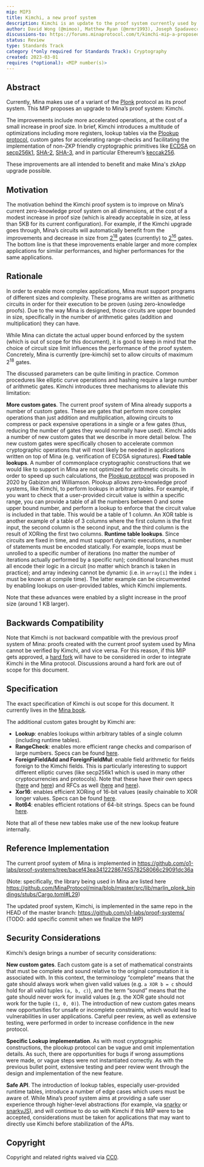 ```yaml
---
mip: MIP3
title: Kimchi, a new proof system
description: Kimchi is an update to the proof system currently used by Mina
author: David Wong (@mimoo), Matthew Ryan (@mrmr1993), Joseph Spadavecchia (@jspada), Anaïs Querol (@querolita)
discussions-to: https://forums.minaprotocol.com/t/kimchi-mip-a-proposed-upgrade-to-minas-proof-system/6004
status: Review
type: Standards Track
category (*only required for Standards Track): Cryptography
created: 2023-03-01
requires (*optional): <MIP number(s)>
---
```


## Abstract

Currently, Mina makes use of a variant of the [Plonk](https://eprint.iacr.org/2019/953) protocol as its proof system. This MIP proposes an upgrade to Mina’s proof system: Kimchi.

The improvements include more accelerated operations, at the cost of a small increase in proof size. In brief, Kimchi introduces a multitude of optimizations including more registers, lookup tables via the [Plookup protocol](https://eprint.iacr.org/2020/315), custom gates for accelerating range-checks and facilitating the implementation of non-ZKP friendly cryptographic primitives like [ECDSA](https://en.wikipedia.org/wiki/Elliptic_Curve_Digital_Signature_Algorithm) on [secp256k1](https://en.bitcoin.it/wiki/Secp256k1), [SHA-2](https://en.wikipedia.org/wiki/SHA-2), [SHA-3](https://en.wikipedia.org/wiki/SHA-3), and in particular Ethereum’s  [keccak256](https://github.com/ethereum/eth-hash).

These improvements are all intended to benefit and make Mina's zkApp upgrade possible.

## Motivation

The motivation behind the Kimchi proof system is to improve on Mina’s current zero-knowledge proof system on all dimensions, at the cost of a modest increase in proof size (which is already acceptable in size, at less than 5KB for its current configuration). For example, if the Kimchi upgrade goes through, Mina’s circuits will automatically benefit from the improvements and decrease in size from [2<sup>18</sup>](https://github.com/MinaProtocol/mina/blob/master/src/lib/zexe_backend/pasta/basic.ml#L17) gates (currently) to [2<sup>16</sup>](https://github.com/MinaProtocol/mina/blob/a40d965ae6b39ca93d9eed17efcbf77e0778de0a/src/lib/crypto/kimchi_backend/pasta/basic/kimchi_pasta_basic.ml#L16) gates. The bottom line is that these improvements enable larger and more complex applications for similar performances, and higher performances for the same applications.

## Rationale

In order to enable more complex applications, Mina must support programs of different sizes and complexity. These programs are written as arithmetic circuits in order for their execution to be proven (using zero-knowledge proofs). Due to the way Mina is designed, those circuits are upper bounded in size, specifically in the number of arithmetic gates (addition and multiplication) they can have.

While Mina can dictate the actual upper bound enforced by the system (which is out of scope for this document), it is good to keep in mind that the choice of circuit size limit influences the performance of the proof system. Concretely, Mina is currently (pre-kimchi) set to allow circuits of maximum 2<sup>18</sup> gates.

The discussed parameters can be quite limiting in practice. Common procedures like elliptic curve operations and hashing require a large number of arithmetic gates. Kimchi introduces three mechanisms to alleviate this limitation:

**More custom gates**. The current proof system of Mina already supports a number of custom gates. These are gates that perform more complex operations than just addition and multiplication, allowing circuits to compress or pack expensive operations in a single or a few gates (thus, reducing the number of gates they would normally have used). Kimchi adds a number of new custom gates that we describe in more detail below. The new custom gates were specifically chosen to accelerate common cryptographic operations that will most likely be needed in applications written on top of Mina (e.g. verification of ECDSA signatures).
**Fixed table lookups**. A number of commonplace cryptographic constructions that we would like to support in Mina are not optimized for arithmetic circuits. In order to speed up such calculations, the [Plookup protocol](https://eprint.iacr.org/2020/315.pdf) was proposed in 2020 by Gabizon and Williamson. Plookup allows zero-knowledge proof systems, like Kimchi, to perform lookups in arbitrary tables. For example, if you want to check that a user-provided circuit value is within a specific range, you can provide a table of all the numbers between 0 and some upper bound number, and perform a lookup to enforce that the circuit value is included in that table. This would be a table of 1 column. An XOR table is another example of a table of 3 columns where the first column is the first input, the second column is the second input, and the third column is the result of XORing the first two columns.
**Runtime table lookups**. Since circuits are fixed in time, and must support dynamic executions, a number of statements must be encoded statically. For example, loops must be unrolled to a specific number of iterations (no matter the number of iterations actually performed by a specific run); conditional branches must all encode their logic in a circuit (no matter which branch is taken in practice); and array indexing cannot be dynamic (i.e. in `array[i]` the index `i` must be known at compile time). The latter example can be circumvented by enabling lookups on user-provided tables, which Kimchi implements.

Note that these advances were enabled by a slight increase in the proof size (around 1 KB larger).

## Backwards Compatibility

Note that Kimchi is not backward compatible with the previous proof system of Mina: proofs created with the current proof system used by Mina cannot be verified by Kimchi, and vice versa. For this reason, if this MIP gets approved, a [hard fork](https://www.investopedia.com/terms/h/hard-fork.asp) will have to be considered in order to integrate Kimchi in the Mina protocol. Discussions around a hard fork are out of scope for this document.

## Specification

The exact specification of Kimchi is out scope for this document. It currently lives in the [Mina book](https://o1-labs.github.io/proof-systems/specs/kimchi.html).

The additional custom gates brought by Kimchi are:

* **Lookup**: enables lookups within arbitrary tables of a single column (including runtime tables).
* **RangeCheck**: enables more efficient range checks and comparison of large numbers. Specs can be found [here](https://o1-labs.github.io/proof-systems/specs/kimchi.html#range-check).
* **ForeignFieldAdd and ForeignFieldMul**: enable field arithmetic for fields foreign to the Kimchi fields. This is particularly interesting to support different elliptic curves (like secp256k1 which is used in many other cryptocurrencies and protocols). Note that these have their own specs ([here](https://o1-labs.github.io/proof-systems/specs/kimchi.html#foreign-field-addition) and [here](https://o1-labs.github.io/proof-systems/specs/kimchi.html#foreign-field-multiplication)) and RFCs as well ([here](https://o1-labs.github.io/proof-systems/rfcs/foreign_field_add.html) and [here](https://o1-labs.github.io/proof-systems/rfcs/foreign_field_mul.html)).
* **Xor16**: enables efficient XORing of 16-bit values (easily chainable to XOR longer values. Specs can be found [here](https://o1-labs.github.io/proof-systems/specs/kimchi.html#xor-1).
* **Rot64**: enables efficient rotations of 64-bit strings. Specs can be found [here](https://o1-labs.github.io/proof-systems/specs/kimchi.html#rotation).

Note that all of these new tables make use of the new lookup feature internally.

## Reference Implementation

The current proof system of Mina is implemented in https://github.com/o1-labs/proof-systems/tree/bacef43ea34122286745578258066c29091dc36a

(Note: specifically, the library being used in Mina are listed here https://github.com/MinaProtocol/mina/blob/master/src/lib/marlin_plonk_bindings/stubs/Cargo.toml#L29)

The updated proof system, Kimchi, is implemented in the same repo in the HEAD of the master branch: https://github.com/o1-labs/proof-systems/ (TODO: add specific commit when we finalize the MIP)

## Security Considerations

Kimchi’s design brings a number of security considerations:

**New custom gates**. Each custom gate is a set of mathematical constraints that must be complete and sound relative to the original computation it is associated with. In this context, the terminology “complete” means that the gate should always work when given valid values (e.g. `a XOR b = c` should hold for all valid tuples `(a, b, c)`), and the term “sound” means that the gate should never work for invalid values (e.g. the XOR gate should not work for the tuple `(1, 0, 0)`). The introduction of new custom gates means new opportunities for unsafe or incomplete constraints, which would lead to vulnerabilities in user applications. Careful peer review, as well as extensive testing, were performed in order to increase confidence in the new protocol.

**Specific Lookup implementation**. As with most cryptographic constructions, the plookup protocol can be vague and omit implementation details. As such, there are opportunities for bugs if wrong assumptions were made, or vague steps were not instantiated correctly. As with the previous bullet point, extensive testing and peer review went through the design and implementation of the new feature.

**Safe API**. The introduction of lookup tables, especially user-provided runtime tables, introduce a number of edge cases which users must be aware of. While Mina’s proof system aims at providing a safe user experience through higher-level abstractions (for example, via [snarky](https://github.com/o1-labs/snarky) or [snarkyJS](https://github.com/o1-labs/snarkyjs/)), and will continue to do so with Kimchi if this MIP were to be accepted, considerations must be taken for applications that may want to directly use Kimchi before stabilization of the APIs.

## Copyright

Copyright and related rights waived via [CC0](https://creativecommons.org/publicdomain/zero/1.0/).
